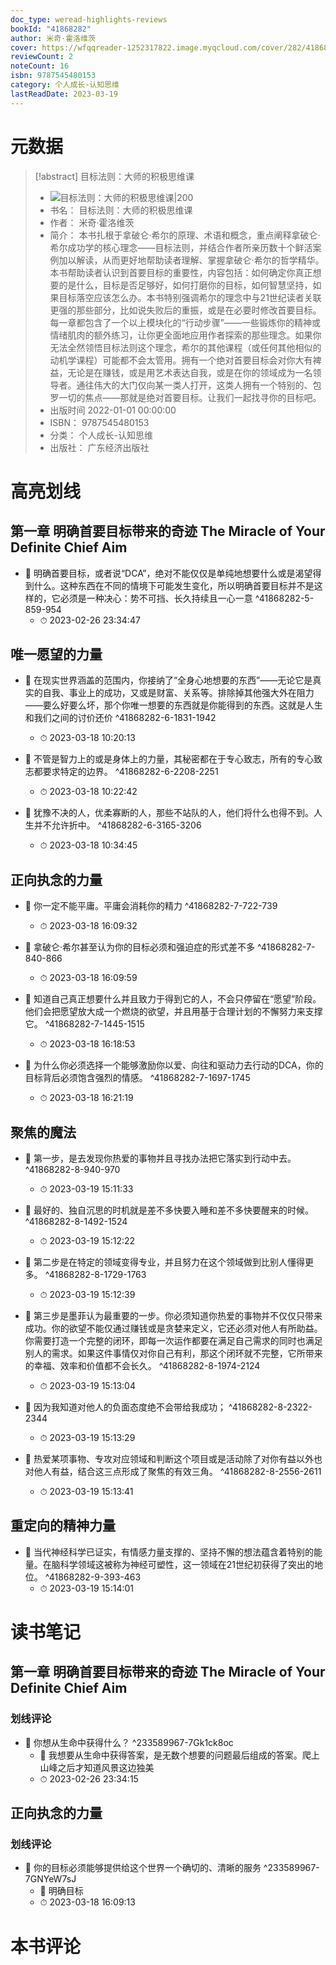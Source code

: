 ```yaml
---
doc_type: weread-highlights-reviews
bookId: "41868282"
author: 米奇·霍洛维茨
cover: https://wfqqreader-1252317822.image.myqcloud.com/cover/282/41868282/t7_41868282.jpg
reviewCount: 2
noteCount: 16
isbn: 9787545480153
category: 个人成长-认知思维
lastReadDate: 2023-03-19
---
```

# 元数据
> [!abstract] 目标法则：大师的积极思维课
> - ![ 目标法则：大师的积极思维课|200](https://wfqqreader-1252317822.image.myqcloud.com/cover/282/41868282/t7_41868282.jpg)
> - 书名： 目标法则：大师的积极思维课
> - 作者： 米奇·霍洛维茨
> - 简介： 本书扎根于拿破仑·希尔的原理、术语和概念，重点阐释拿破仑·希尔成功学的核心理念——目标法则，并结合作者所亲历数十个鲜活案例加以解读，从而更好地帮助读者理解、掌握拿破仑·希尔的哲学精华。本书帮助读者认识到首要目标的重要性，内容包括：如何确定你真正想要的是什么，目标是否足够好，如何打磨你的目标，如何智慧坚持，如果目标落空应该怎么办。本书特别强调希尔的理念中与21世纪读者关联更强的那些部分，比如说失败后的重振，或是在必要时修改首要目标。每一章都包含了一个以上模块化的“行动步骤”——一些锻炼你的精神或情绪肌肉的额外练习，让你更全面地应用作者探索的那些理念。如果你无法全然领悟目标法则这个理念，希尔的其他课程（或任何其他相似的动机学课程）可能都不会太管用。拥有一个绝对首要目标会对你大有裨益，无论是在赚钱，或是用艺术表达自我，或是在你的领域成为一名领导者。通往伟大的大门仅向某一类人打开，这类人拥有一个特别的、包罗一切的焦点——那就是绝对首要目标。让我们一起找寻你的目标吧。
> - 出版时间 2022-01-01 00:00:00
> - ISBN： 9787545480153
> - 分类： 个人成长-认知思维
> - 出版社： 广东经济出版社

# 高亮划线

## 第一章 明确首要目标带来的奇迹 The Miracle of Your Definite Chief Aim


- 📌 明确首要目标，或者说“DCA”，绝对不能仅仅是单纯地想要什么或是渴望得到什么。这种东西在不同的情境下可能发生变化，所以明确首要目标并不是这样的，它必须是一种决心：势不可挡、长久持续且一心一意 ^41868282-5-859-954
    - ⏱ 2023-02-26 23:34:47 
## 唯一愿望的力量


- 📌 在现实世界涵盖的范围内，你接纳了“全身心地想要的东西”——无论它是真实的自我、事业上的成功，又或是财富、关系等。排除掉其他强大外在阻力——要么好要么坏，那个你唯一想要的东西就是你能得到的东西。这就是人生和我们之间的讨价还价 ^41868282-6-1831-1942
    - ⏱ 2023-03-18 10:20:13 

- 📌 不管是智力上的或是身体上的力量，其秘密都在于专心致志，所有的专心致志都要求特定的边界。 ^41868282-6-2208-2251
    - ⏱ 2023-03-18 10:22:42 

- 📌 犹豫不决的人，优柔寡断的人，那些不站队的人，他们将什么也得不到。人生并不允许折中。 ^41868282-6-3165-3206
    - ⏱ 2023-03-18 10:34:45 
## 正向执念的力量

 

- 📌 你一定不能平庸。平庸会消耗你的精力 ^41868282-7-722-739
    - ⏱ 2023-03-18 16:09:32 

- 📌 拿破仑·希尔甚至认为你的目标必须和强迫症的形式差不多 ^41868282-7-840-866
    - ⏱ 2023-03-18 16:09:59 

- 📌 知道自己真正想要什么并且致力于得到它的人，不会只停留在“愿望”阶段。他们会把愿望放大成一个燃烧的欲望，并且用基于合理计划的不懈努力来支撑它。 ^41868282-7-1445-1515
    - ⏱ 2023-03-18 16:18:53 

- 📌 为什么你必须选择一个能够激励你以爱、向往和驱动力去行动的DCA，你的目标背后必须饱含强烈的情感。 ^41868282-7-1697-1745
    - ⏱ 2023-03-18 16:21:19 
## 聚焦的魔法


- 📌 第一步，是去发现你热爱的事物并且寻找办法把它落实到行动中去。 ^41868282-8-940-970
    - ⏱ 2023-03-19 15:11:33 

- 📌 最好的、独自沉思的时机就是差不多快要入睡和差不多快要醒来的时候。 ^41868282-8-1492-1524
    - ⏱ 2023-03-19 15:12:22 

- 📌 第二步是在特定的领域变得专业，并且努力在这个领域做到比别人懂得更多。 ^41868282-8-1729-1763
    - ⏱ 2023-03-19 15:12:39 

- 📌 第三步是墨菲认为最重要的一步。你必须知道你热爱的事物并不仅仅只带来成功。你的欲望不能仅通过赚钱或是贪婪来定义，它还必须对他人有所助益。你需要打造一个完整的闭环，即每一次运作都要在满足自己需求的同时也满足别人的需求。如果这件事情仅对你自己有利，那这个闭环就不完整，它所带来的幸福、效率和价值都不会长久。 ^41868282-8-1974-2124
    - ⏱ 2023-03-19 15:13:04 

- 📌 因为我知道对他人的负面态度绝不会带给我成功； ^41868282-8-2322-2344
    - ⏱ 2023-03-19 15:13:29 

- 📌 热爱某项事物、专攻对应领域和判断这个项目或是活动除了对你有益以外也对他人有益，结合这三点形成了聚焦的有效三角。 ^41868282-8-2556-2611
    - ⏱ 2023-03-19 15:13:41 
## 重定向的精神力量


- 📌 当代神经科学已证实，有情感力量支撑的、坚持不懈的想法蕴含着特别的能量。在脑科学领域这被称为神经可塑性，这一领域在21世纪初获得了突出的地位。 ^41868282-9-393-463
    - ⏱ 2023-03-19 15:14:01 
# 读书笔记

## 第一章 明确首要目标带来的奇迹 The Miracle of Your Definite Chief Aim

### 划线评论
- 📌 你想从生命中获得什么？  ^233589967-7Gk1ck8oc
    - 💭 我想要从生命中获得答案，是无数个想要的问题最后组成的答案。爬上山峰之后才知道风景这边独美
    - ⏱ 2023-02-26 23:34:15
   
## 正向执念的力量

### 划线评论
- 📌 你的目标必须能够提供给这个世界一个确切的、清晰的服务  ^233589967-7GNYeW7sJ
    - 💭 明确目标
    - ⏱ 2023-03-18 16:09:13
   
# 本书评论
